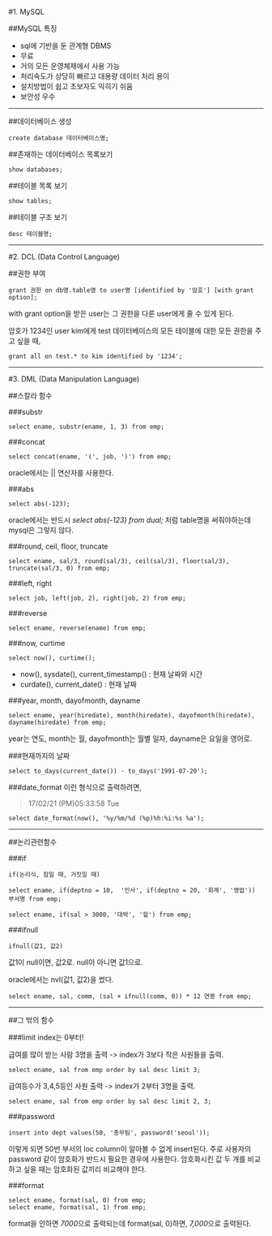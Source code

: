 #1. MySQL

##MySQL 특징

- sql에 기반을 둔 관계형 DBMS
- 무료
- 거의 모든 운영체제에서 사용 가능
- 처리속도가 상당히 빠르고 대용량 데이터 처리 용이
- 설치방법이 쉽고 초보자도 익히기 쉬움
- 보안성 우수

---------------------------

##데이터베이스 생성

    create database 데이터베이스명;

##존재하는 데이터베이스 목록보기

    show databases;

##테이블 목록 보기

    show tables;

##테이블 구조 보기

    desc 테이블명;

--------------------------

#2. DCL (Data Control Language)

##권한 부여

    grant 권한 on db명.table명 to user명 [identified by '암호'] [with grant option];

with grant option을 받은 user는 그 권한을 다른 user에게 줄 수 있게 된다.


암호가 1234인 user kim에게 test 데이터베이스의 모든 테이블에 대한 모든 권한을 주고 싶을 때,

    grant all on test.* to kim identified by '1234';


-------------------------------

#3. DML (Data Manipulation Language)

##스칼라 함수

###substr

    select ename, substr(ename, 1, 3) from emp;


###concat

    select concat(ename, '(', job, ')') from emp;

oracle에서는 || 연산자를 사용한다.


###abs

    select abs(-123);

oracle에서는 반드시 *select abs(-123) from dual;* 처럼 table명을 써줘야하는데 mysql은 그렇지 않다.


###round, ceil, floor, truncate

    select ename, sal/3, round(sal/3), ceil(sal/3), floor(sal/3), truncate(sal/3, 0) from emp;


###left, right

    select job, left(job, 2), right(job, 2) from emp;


###reverse

    select ename, reverse(ename) from emp;


###now, curtime

    select now(), curtime();

- now(), sysdate(), current_timestamp() : 현재 날짜와 시간
- curdate(), current_date() : 현재 날짜


###year, month, dayofmonth, dayname

    select ename, year(hiredate), month(hiredate), dayofmonth(hiredate), dayname(hiredate) from emp;

year는 연도, month는 월, dayofmonth는 월별 일자, dayname은 요일을 영어로.


###현재까지의 날짜

    select to_days(current_date()) - to_days('1991-07-20');


###date_format
이런 형식으로 출력하려면,
>17/02/21 (PM)05:33:58 Tue

    select date_format(now(), '%y/%m/%d (%p)%h:%i:%s %a');


------------------------------------

##논리관련함수

###if

    if(논리식, 참일 때, 거짓일 때)

    select ename, if(deptno = 10,  '인사', if(deptno = 20, '회계', '영업')) 부서명 from emp;

    select ename, if(sal > 3000, '대박', '헐') from emp;


###ifnull

    ifnull(값1, 값2)

값1이 null이면, 값2로. null이 아니면 값1으로.

oracle에서는 nvl(값1, 값2)을 썼다.

    select ename, sal, comm, (sal + ifnull(comm, 0)) * 12 연봉 from emp;


-------------------------

##그 밖의 함수

###limit
index는 0부터!

급여를 많이 받는 사람 3명을 출력 -> index가 3보다 작은 사원들을 출력.

    select ename, sal from emp order by sal desc limit 3;


급여등수가 3,4,5등인 사원 출력 -> index가 2부터 3명을 출력.

    select ename, sal from emp order by sal desc limit 2, 3;


###password

    insert into dept values(50, '총무팀', password('seoul'));

이렇게 되면 50번 부서의 loc column이 알아볼 수 없게 insert된다. 주로 사용자의 password 같이 암호화가 반드시 필요한 경우에 사용한다. 암호화시킨 값 두 개를 비교하고 싶을 때는 암호화된 값끼리 비교해야 한다.


###format

    select ename, format(sal, 0) from emp;
    select ename, format(sal, 1) from emp;

format을 안하면 *7000*으로 출력되는데 format(sal, 0)하면, *7,000*으로 출력된다.
